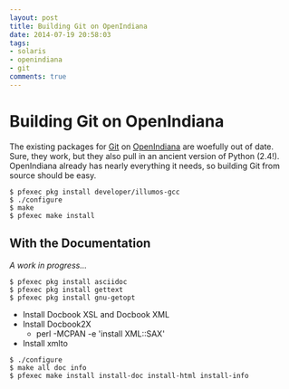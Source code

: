 ```yaml
---
layout: post
title: Building Git on OpenIndiana
date: 2014-07-19 20:58:03
tags:
- solaris
- openindiana
- git
comments: true
---
```


# Building Git on OpenIndiana

The existing packages for [Git](http://git-scm.com) on [OpenIndiana](http://openindiana.org) are woefully out of date. Sure, they work, but they also pull in an ancient version of Python (2.4!). OpenIndiana already has nearly everything it needs, so building Git from source should be easy.

```
$ pfexec pkg install developer/illumos-gcc
$ ./configure
$ make
$ pfexec make install
```

## With the Documentation

_A work in progress..._

```
$ pfexec pkg install asciidoc
$ pfexec pkg install gettext
$ pfexec pkg install gnu-getopt
```

* Install Docbook XSL and Docbook XML
* Install Docbook2X
    * perl -MCPAN -e 'install XML::SAX'
* Install xmlto

```
$ ./configure
$ make all doc info
$ pfexec make install install-doc install-html install-info
```
